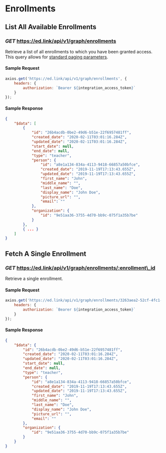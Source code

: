 # Enrollments

## List All Available Enrollments
### *GET* https://ed.link/api/v1/graph/enrollments

Retrieve a list of all enrollments to which you have been granted access. This query allows for [standard paging parameters](/docs/graph/paginated-requests).

#### Sample Request

```javascript
axios.get('https://ed.link/api/v1/graph/enrollments', {
    headers: {
        authorization: `Bearer ${integration_access_token}`
    }
});
```

#### Sample Response

```json
{
    "$data": [
        {
            "id": "26b4acdb-0be2-49d6-b51e-22f6957481ff",
            "created_date": "2020-02-11T03:01:16.284Z",
            "updated_date": "2020-02-11T03:01:16.284Z",
            "start_date": null,
            "end_date": null,
            "type": "teacher",
            "person": {
                "id": "a8e1a134-834a-4113-9418-66857a50bfce",
                "created_date": "2019-11-19T17:13:43.655Z",
                "updated_date": "2019-11-19T17:13:43.655Z",
                "first_name": "John",
                "middle_name": "",
                "last_name": "Doe",
                "display_name": "John Doe",
                "picture_url": "",
                "email": ""
            },
            "organization": {
                "id": "9e51aa36-3755-4d70-bb9c-075f1a35b7be"
            }
        },
        { ... }
    ]
}
```

## Fetch A Single Enrollment
### *GET* https://ed.link/api/v1/graph/enrollments/:enrollment\_id

Retrieve a single enrollment.

#### Sample Request

```javascript
axios.get('https://ed.link/api/v1/graph/enrollments/3263aea2-52cf-4fc1-8a59-d4641ebfb206', {
    headers: {
        authorization: `Bearer ${integration_access_token}`
    }
});
```

#### Sample Response

```json
{
    "$data": {
        "id": "26b4acdb-0be2-49d6-b51e-22f6957481ff",
        "created_date": "2020-02-11T03:01:16.284Z",
        "updated_date": "2020-02-11T03:01:16.284Z",
        "start_date": null,
        "end_date": null,
        "type": "teacher",
        "person": {
            "id": "a8e1a134-834a-4113-9418-66857a50bfce",
            "created_date": "2019-11-19T17:13:43.655Z",
            "updated_date": "2019-11-19T17:13:43.655Z",
            "first_name": "John",
            "middle_name": "",
            "last_name": "Doe",
            "display_name": "John Doe",
            "picture_url": "",
            "email": ""
        },
        "organization": {
            "id": "9e51aa36-3755-4d70-bb9c-075f1a35b7be"
        }
    }
}
```

<!-- ### Create A Enrollment
#### Retrieve a single school to which you have been granted access.
`POST https://ed.link/api/v1/graph/enrollments/:enrollment_id`

Information

### Update A Enrollment
#### Update a single student or teacher enrollment.
`PUT https://ed.link/api/v1/graph/enrollments/:enrollment_id`

Information

### Delete A Enrollment
#### Remove a person from the course in which they are enrolled.
`DELETE https://ed.link/api/v1/graph/enrollments/:enrollment_id`

Information -->